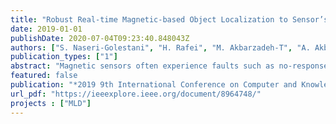 ```yaml
---
title: "Robust Real-time Magnetic-based Object Localization to Sensor’s Fault using Recurrent Neural Networks"
date: 2019-01-01
publishDate: 2020-07-04T09:23:40.848043Z
authors: ["S. Naseri-Golestani", "H. Rafei", "M. Akbarzadeh-T", "A. Akbarzadeh", "A. Naddaf", "S. Naddaf"]
publication_types: ["1"]
abstract: "Magnetic sensors often experience faults such as no-response, noisy signal, and saturation. Yet, they have considerable object localization applications that require high precision, such as in medical operations. Conventionally, Dipole Magnetic (DM) position tracking is used for magnetic localization, even while a sensory fault occurs. But DM position tracking is not sufficiently accurate, and its computational cost is a matter of concern. Accordingly, the proposed approach here is in three folds. First, we propose to use a heuristic to detect faulty sensors and to stop the propagation of faulty reading by setting their readings to zero. Second is using a nonlinear modeling platform, Recurrent Neural Network (RNN) for the actual nonlinear mapping of the magnet sensory readings and placement due to its' accurate outputs. And third is to prepare a sufficiently rich data set for training the network that is prepared under no sensory fault. The experimental study here confirms that the faulty sensory reading is successfully identified and set to zero by the proposed heuristic, and the nonlinear mapping of the neural network provides a good assessment of magnet localization even when the corresponding inputs from faulty sensors are set to zero. The experimental setup here consists of a network of eight magnetic sensors, one of which becomes faulty during the experimentation process. More specifically, results show that the accuracy of our method has improved up to 444.3% to DM method and its robustness enhanced to 105.3% to an RNN which is trained without our rich data set."
featured: false
publication: "*2019 9th International Conference on Computer and Knowledge Engineering (ICCKE)*"
url_pdf: "https://ieeexplore.ieee.org/document/8964748/"
projects : ["MLD"]
---
```


